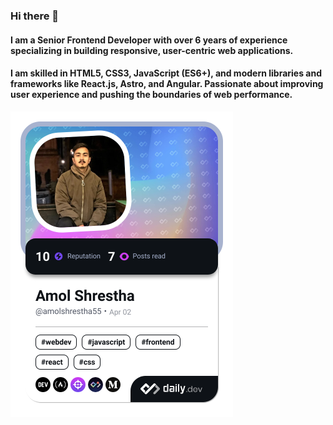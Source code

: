 ### Hi there 👋

#### I am a Senior Frontend Developer with over 6 years of experience specializing in building responsive, user-centric web applications. 
#### I am skilled in HTML5, CSS3, JavaScript (ES6+), and modern libraries and frameworks like React.js, Astro, and Angular. Passionate about improving user experience and pushing the boundaries of web performance.

<!--
**AmolShrestha/AmolShrestha** is a ✨ _special_ ✨ repository because its `README.md` (this file) appears on your GitHub profile.

Here are some ideas to get you started:

- 🔭 I’m currently working on ...
- 🌱 I’m currently learning ...
- 👯 I’m looking to collaborate on ...
- 🤔 I’m looking for help with ...
- 💬 Ask me about ...
- 📫 How to reach me: ...
- 😄 Pronouns: ...
- ⚡ Fun fact: ...
-->
<a href="https://app.daily.dev/amolshrestha55"><img src="./devcard.png" width="356" alt="Amol Shrestha's Dev Card"/></a>
